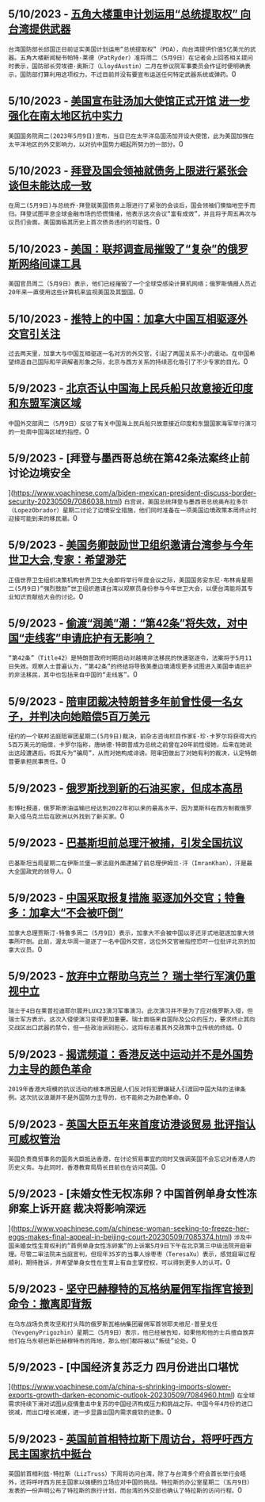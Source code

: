 
  ## 5/10/2023 - [五角大楼重申计划运用“总统提取权” 向台湾提供武器](https://www.voachinese.com/a/us-taiwan-arms-aid-special-authority-20230510/7086541.html)
 ```台湾国防部长邱国正日前证实美国计划运用“总统提取权”（PDA），向台湾提供价值5亿美元的武器。五角大楼新闻秘书帕特·莱德（PatRyder）准将周二（5月9日）在记者会上回答相关提问时表示，国防部长劳埃德·奥斯汀（LloydAustin）二月在参议院军事委员会作证时便明确表示，国防部打算利用这项权力，不过目前并没有要宣布运送任何特定武器系统或弹药。```0
  ## 5/10/2023 - [美国宣布驻汤加大使馆正式开馆 进一步强化在南太地区抗中实力](https://www.voachinese.com/a/us-tonga-embassy-opens-20230510/7086528.html)
 ```美国国务院周二(2023年5月9日)宣布，当日已在太平洋岛国汤加开设大使馆，此为美国加强在太平洋地区的外交影响力，以对抗中国势力崛起所努力的一部分。```0
  ## 5/10/2023 - [拜登及国会领袖就债务上限进行紧张会谈但未能达成一致](https://www.voachinese.com/a/tense-white-house-debt-limit-meeting-ends-with-no-agreement-20230509/7086447.html)
 ```在周二(5月9日)与总统乔·拜登就美国债务上限进行了紧张的会谈后，国会领袖们懊恼地空手而归。拜登试图平息全球金融市场的恐慌情绪，他表示这次会议“富有成效”，并且将于周五再次与议员们会面。美国面临其历史上首次债务违约的可能性。```0
  ## 5/10/2023 - [美国：联邦调查局摧毁了“复杂”的俄罗斯网络间谍工具](https://www.voachinese.com/a/fbi-takes-down-sophisticated-russian-cyberespionage-tool-us-says-20230509/7086427.html)
 ```美国官员周二（5月9日）表示，他们已经摧毁了一个全球受感染计算机网络；俄罗斯情报人员近20年来一直使用这些计算机来监视美国及其盟国。```0
  ## 5/10/2023 - [推特上的中国：加拿大中国互相驱逐外交官引关注](https://www.voachinese.com/a/china-on-twitter-canada-20230509/7085968.html)
 ```过去两天里，加拿大与中国互相驱逐一名对方的外交官，引起了两国关系不小的震动。在中国希望缔造自己国际和平调解者形象之际，北京与西方关系的持续恶化吸引了不少专家的目光。```0
  ## 5/9/2023 - [北京否认中国海上民兵船只故意接近印度和东盟军演区域](https://www.voachinese.com/a/chinese-militia-boats-cross-indian-asean-warships-exercising-in-south-china-sea-20230509/7086025.html)
 ```中国外交部周二（5月9日）反驳了有关中国海上民兵船只故意接近印度和东盟国家海军举行演习的一处南中国海区域的指控。```0
  ## 5/9/2023 - [拜登与墨西哥总统在第42条法案终止前讨论边境安全

](https://www.voachinese.com/a/biden-mexican-president-discuss-border-security-20230509/7086038.html)
 ```白宫说，美国总统拜登与墨西哥总统奥布拉多尔（LopezObrador）星期二讨论了边境安全措施，他们同时准备在一项美国边境政策本周终止时迎接可能到来的移民潮。```0
  ## 5/9/2023 - [美国务卿鼓励世卫组织邀请台湾参与今年世卫大会,专家：希望渺茫](https://www.voachinese.com/a/us-secretary-of-state-encourages-who-to-invite-taiwan-for-annual-wha-meeting-but-experts-are-pessimistic-20230509/7085960.html)
 ```正值世界卫生组织决策机构世界卫生大会即将举行年度会议之际，美国国务安东尼·布林肯星期二(5月9日)“强烈鼓励”世卫组织邀请台湾以观察员身份参与今年世卫大会，以便台湾能将其专业知识贡献给大会的讨论。```0
  ## 5/9/2023 - [偷渡“润美”潮：“第42条”将失效，对中国“走线客”申请庇护有无影响？](https://www.voachinese.com/a/title-42-and-impact-on-chinese-migrant-asylum-pursuit-20230509/7085852.html)
 ```“第42条”（Title42）是特朗普政府时期启动对越境非法移民的快速驱逐令，法案将于5月11日失效。观察人士普遍认为，“第42条”的终结将导致美墨边境涌现更多试图进入美国申请庇护的非法移民，其中也包括来自中国的“走线客”。```0
  ## 5/9/2023 - [陪审团裁决特朗普多年前曾性侵一名女子，并判决向她赔偿5百万美元](https://www.voachinese.com/a/jury-finds-trump-sexually-abused-woman-decades-ago-awards-her-5-million-20230509/7085982.html)
 ```纽约的一个联邦法庭陪审团星期二(5月9日)裁决，前杂志咨询栏目作家E·珍·卡罗尔将获得大约5百万美元的赔偿，卡罗尔指称，唐纳德·特朗普成为总统之前曾在20年前性侵她，后来在她说出这段遭遇后，将其斥为“骗局”，从而对她构成诽谤。陪审团做出了对她有利的裁决，认定特朗普要承担民事责任。```0
  ## 5/9/2023 - [俄罗斯找到新的石油买家，但成本高昂](https://www.voachinese.com/a/russia-finds-new-oil-buyers-20230509/7085932.html)
 ```彭博社报道，俄罗斯原油运输已经达到2022年初以来的最高水平，因为莫斯科在西方制裁俄罗斯入侵乌克兰后在欧洲以外找到了新买家。```0
  ## 5/9/2023 - [巴基斯坦前总理汗被捕，引发全国抗议](https://www.voachinese.com/a/pakistan-pm-arrest-spark-protests-20230509/7085850.html)
 ```巴基斯坦当局星期二在伊斯兰堡一家法庭外面逮捕了前总理伊姆兰·汗（ImranKhan），汗是最大全国政党的领导人。```0
  ## 5/9/2023 - [中国采取报复措施 驱逐加外交官；特鲁多：加拿大“不会被吓倒”](https://www.voachinese.com/a/canada-will-not-be-intimidated-after-china-expels-diplomat-trudeau-20230509/7085844.html)
 ```加拿大总理贾斯汀·特鲁多周二（5月9日）表示，加拿大不会被中国以牙还牙式地驱逐加拿大领事所吓倒。此前，渥太华周一驱逐了一名中国外交官，这位外交官被指控恐吓一位批评北京的加拿大议员。```0
  ## 5/9/2023 - [放弃中立帮助乌克兰？ 瑞士举行军演仍重视中立](https://www.voachinese.com/a/switzerland-holds-large-scale-military-drills-amid-calls-to-help-ukraine-20230510/7085795.html)
 ```瑞士于4日在莱普拉迪耶尔展开LUX23演习军事演习。此次演习并不是为了应对俄罗斯入侵，但瑞士军方表示，这次入侵使演习变得更加重要。瑞士面临来自国际及公众的压力，要求终止其向交战区出口武器的禁令，但一些政治派别担心，这将标志着其外交政策中立传统的终结。```0
  ## 5/9/2023 - [揭谎频道：香港反送中运动并不是外国势力主导的颜色革命](https://www.voachinese.com/a/fact-check-hong-kong-anti-extradition-protest/7085753.html)
 ```2019年香港大规模的抗议活动的根本原因是人们反对将犯罪嫌疑人引渡回中国大陆的法律条例。这次抗议浪潮并不是外国势力主导的，也不能称之为颜色革命。```0
  ## 5/9/2023 - [英国大臣五年来首度访港谈贸易 批评指认可威权管治](https://www.voachinese.com/a/uk-minister-visits-hong-kong-first-time-in-5-years-talks-about-trade-critics-say-visit-legitimizes-authoritarian-rule-20230509/7085725.html)
 ```英国负责商贸事务的国务大臣抵达香港，在讨论贸易事宜的同时又强调英国不会忘记对香港人的历史义务。与此同时，香港教育局局长目前也在访问英国。```0
  ## 5/9/2023 - [未婚女性无权冻卵？中国首例单身女性冻卵案上诉开庭 裁决将影响深远

 ](https://www.voachinese.com/a/chinese-woman-seeking-to-freeze-her-eggs-makes-final-appeal-in-beijing-court-20230509/7085374.html)
 ```涉及中国未婚女性生育权利的“首例单身女性冻卵案”的上诉案5月9日下午在北京第三中级法院开庭审理。尽管二审法院未当庭宣判，但现年35岁的当事人徐枣枣（TeresaXu）表示，感觉庭审过程顺利，期待胜诉，并希望单身女性在生育上有自主掌控权，可以得到更多人的认可。```0
  ## 5/9/2023 - [坚守巴赫穆特的瓦格纳雇佣军指挥官接到命令：撤离即背叛](https://www.voachinese.com/a/russian-mercenary-chief-says-he-s-been-told-to-stay-in-bakhmut-or-be-branded-traitor-050923/7085361.html)
 ```在乌东战场负责攻坚和打头阵的俄罗斯瓦格纳集团雇佣军首领耶夫根尼·普里戈任（YevgenyPrigozhin）星期二（5月9日）表示，他已经被告知，如果他和他的士兵擅自放弃他们在乌东顿巴斯巴赫穆特市的阵地，那么他们都将被以“叛徒”论处。```0
  ## 5/9/2023 - [中国经济复苏乏力 四月份进出口堪忧

](https://www.voachinese.com/a/china-s-shrinking-imports-slower-exports-growth-darken-economic-outlook-20230509/7084960.html)
 ```在全球需求持续下滑对试图从疫情重击中复苏的中国经济构成压力和挑战之际，中国今年4月份的进口锐减，而出口增长减缓，进一步显露出国内需求疲软的迹象。```0
  ## 5/9/2023 - [英国前首相特拉斯下周访台，将呼吁西方民主国家抗中挺台](https://www.voachinese.com/a/british-ex-premier-truss-to-visit-taiwan-next-week-050923/7085192.html)
 ```英国前首相利兹·特拉斯（LizTruss）下周将访问台湾，除了与台湾多个府会首长举行会晤外，还将呼吁西方民主国家以强硬的立场应对中国的挑战。特拉斯的办公室星期二（五月9日）发表的一份声明公布了特拉斯的旅行计划，而台湾的外交部也确认了特拉斯的访问行程。```0